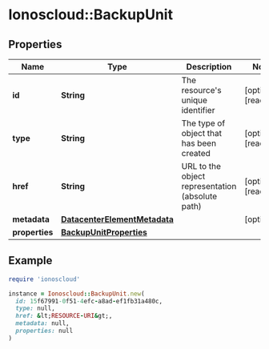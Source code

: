 # Ionoscloud::BackupUnit

## Properties

| Name | Type | Description | Notes |
| ---- | ---- | ----------- | ----- |
| **id** | **String** | The resource&#39;s unique identifier | [optional][readonly] |
| **type** | **String** | The type of object that has been created | [optional][readonly] |
| **href** | **String** | URL to the object representation (absolute path) | [optional][readonly] |
| **metadata** | [**DatacenterElementMetadata**](DatacenterElementMetadata.md) |  | [optional] |
| **properties** | [**BackupUnitProperties**](BackupUnitProperties.md) |  |  |

## Example

```ruby
require 'ionoscloud'

instance = Ionoscloud::BackupUnit.new(
  id: 15f67991-0f51-4efc-a8ad-ef1fb31a480c,
  type: null,
  href: &lt;RESOURCE-URI&gt;,
  metadata: null,
  properties: null
)
```

